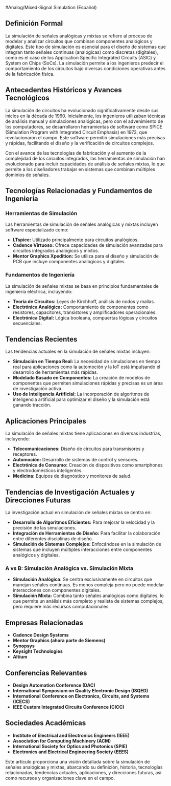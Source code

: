 #Analog/Mixed-Signal Simulation (Español)

## Definición Formal

La simulación de señales analógicas y mixtas se refiere al proceso de modelar y analizar circuitos que combinan componentes analógicos y digitales. Este tipo de simulación es esencial para el diseño de sistemas que integran tanto señales continuas (analógicas) como discretas (digitales), como es el caso de los Application Specific Integrated Circuits (ASIC) y System on Chips (SoCs). La simulación permite a los ingenieros predecir el comportamiento de los circuitos bajo diversas condiciones operativas antes de la fabricación física.

## Antecedentes Históricos y Avances Tecnológicos

La simulación de circuitos ha evolucionado significativamente desde sus inicios en la década de 1960. Inicialmente, los ingenieros utilizaban técnicas de análisis manual y simulaciones analógicas, pero con el advenimiento de los computadores, se desarrollaron herramientas de software como SPICE (Simulation Program with Integrated Circuit Emphasis) en 1973, que revolucionaron el campo. Este software permitió simulaciones más precisas y rápidas, facilitando el diseño y la verificación de circuitos complejos.

Con el avance de las tecnologías de fabricación y el aumento de la complejidad de los circuitos integrados, las herramientas de simulación han evolucionado para incluir capacidades de análisis de señales mixtas, lo que permite a los diseñadores trabajar en sistemas que combinan múltiples dominios de señales.

## Tecnologías Relacionadas y Fundamentos de Ingeniería

### Herramientas de Simulación

Las herramientas de simulación de señales analógicas y mixtas incluyen software especializado como:

- **LTspice:** Utilizado principalmente para circuitos analógicos.
- **Cadence Virtuoso:** Ofrece capacidades de simulación avanzadas para circuitos integrados analógicos y mixtos.
- **Mentor Graphics Xpedition:** Se utiliza para el diseño y simulación de PCB que incluye componentes analógicos y digitales.

### Fundamentos de Ingeniería

La simulación de señales mixtas se basa en principios fundamentales de ingeniería eléctrica, incluyendo:

- **Teoría de Circuitos:** Leyes de Kirchhoff, análisis de nodos y mallas.
- **Electrónica Analógica:** Comportamiento de componentes como resistores, capacitores, transistores y amplificadores operacionales.
- **Electrónica Digital:** Lógica booleana, compuertas lógicas y circuitos secuenciales.

## Tendencias Recientes

Las tendencias actuales en la simulación de señales mixtas incluyen:

- **Simulación en Tiempo Real:** La necesidad de simulaciones en tiempo real para aplicaciones como la automoción y la IoT está impulsando el desarrollo de herramientas más rápidas.
- **Modelado Basado en Componentes:** La creación de modelos de componentes que permiten simulaciones rápidas y precisas es un área de investigación activa.
- **Uso de Inteligencia Artificial:** La incorporación de algoritmos de inteligencia artificial para optimizar el diseño y la simulación está ganando tracción.

## Aplicaciones Principales

La simulación de señales mixtas tiene aplicaciones en diversas industrias, incluyendo:

- **Telecomunicaciones:** Diseño de circuitos para transmisores y receptores.
- **Automoción:** Desarrollo de sistemas de control y sensores.
- **Electrónica de Consumo:** Creación de dispositivos como smartphones y electrodomésticos inteligentes.
- **Medicina:** Equipos de diagnóstico y monitores de salud.

## Tendencias de Investigación Actuales y Direcciones Futuras

La investigación actual en simulación de señales mixtas se centra en:

- **Desarrollo de Algoritmos Eficientes:** Para mejorar la velocidad y la precisión de las simulaciones.
- **Integración de Herramientas de Diseño:** Para facilitar la colaboración entre diferentes disciplinas de diseño.
- **Simulación de Sistemas Complejos:** Enfocándose en la simulación de sistemas que incluyen múltiples interacciones entre componentes analógicos y digitales.

### A vs B: Simulación Analógica vs. Simulación Mixta

- **Simulación Analógica:** Se centra exclusivamente en circuitos que manejan señales continuas. Es menos compleja pero no puede modelar interacciones con componentes digitales.
- **Simulación Mixta:** Combina tanto señales analógicas como digitales, lo que permite un análisis más completo y realista de sistemas complejos, pero requiere más recursos computacionales.

## Empresas Relacionadas

- **Cadence Design Systems**
- **Mentor Graphics (ahora parte de Siemens)**
- **Synopsys**
- **Keysight Technologies**
- **Altium**

## Conferencias Relevantes

- **Design Automation Conference (DAC)**
- **International Symposium on Quality Electronic Design (ISQED)**
- **International Conference on Electronics, Circuits, and Systems (ICECS)**
- **IEEE Custom Integrated Circuits Conference (CICC)**

## Sociedades Académicas

- **Institute of Electrical and Electronics Engineers (IEEE)**
- **Association for Computing Machinery (ACM)**
- **International Society for Optics and Photonics (SPIE)**
- **Electronics and Electrical Engineering Society (EEES)**

Este artículo proporciona una visión detallada sobre la simulación de señales analógicas y mixtas, abarcando su definición, historia, tecnologías relacionadas, tendencias actuales, aplicaciones, y direcciones futuras, así como recursos y organizaciones clave en el campo.